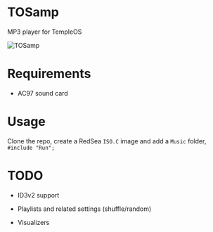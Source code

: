 # TOSamp

MP3 player for TempleOS

![TOSamp](https://git.checksum.fail/alec/TOSamp/raw/branch/master/screenshot.png "TOSamp")

# Requirements

- AC97 sound card

# Usage

Clone the repo, create a RedSea `ISO.C` image and add a `Music` folder, `#include "Run";`

# TODO

- ID3v2 support

- Playlists and related settings (shuffle/random)

- Visualizers
